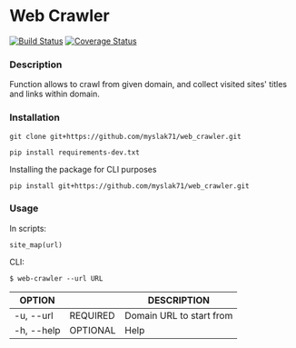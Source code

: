 Web Crawler
===========

[![Build Status](https://travis-ci.org/myslak71/web_crawler.svg?branch=master)](https://travis-ci.org/myslak71/web_crawler)
[![Coverage Status](https://coveralls.io/repos/github/myslak71/web_crawler/badge.svg?branch=master)](https://coveralls.io/github/myslak71/eb_crawler?branch=master)

### Description
Function allows to crawl from given domain, and collect visited sites'
titles and links within domain.



 
### Installation
```
git clone git+https://github.com/myslak71/web_crawler.git
```
```
pip install requirements-dev.txt
```

Installing the package for CLI purposes
```
pip install git+https://github.com/myslak71/web_crawler.git

```

### Usage
In scripts:
```
site_map(url)
```

CLI:
 ```
 $ web-crawler --url URL
 ```
|OPTION    | |DESCRIPTION |
| --------  |---|-------------|
|-u, --url|REQUIRED |Domain URL to start from|
|-h, --help|OPTIONAL |Help|
